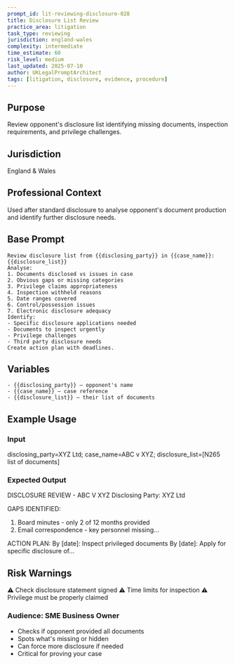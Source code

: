 ```yaml
---
prompt_id: lit-reviewing-disclosure-028
title: Disclosure List Review
practice_area: litigation
task_type: reviewing
jurisdiction: england-wales
complexity: intermediate
time_estimate: 60
risk_level: medium
last_updated: 2025-07-10
author: UKLegalPromptArchitect
tags: [litigation, disclosure, evidence, procedure]
---
```


## Purpose
Review opponent's disclosure list identifying missing documents, inspection requirements, and privilege challenges.

## Jurisdiction
England & Wales

## Professional Context
Used after standard disclosure to analyse opponent's document production and identify further disclosure needs.

## Base Prompt
```text
Review disclosure list from {{disclosing_party}} in {{case_name}}:
{{disclosure_list}}
Analyse:
1. Documents disclosed vs issues in case
2. Obvious gaps or missing categories
3. Privilege claims appropriateness
4. Inspection withheld reasons
5. Date ranges covered
6. Control/possession issues
7. Electronic disclosure adequacy
Identify:
- Specific disclosure applications needed
- Documents to inspect urgently
- Privilege challenges
- Third party disclosure needs
Create action plan with deadlines.
```

## Variables
```text
- {{disclosing_party}} – opponent's name
- {{case_name}} – case reference
- {{disclosure_list}} – their list of documents
```

## Example Usage
### Input
disclosing_party=XYZ Ltd; case_name=ABC v XYZ; disclosure_list=[N265 list of documents]

### Expected Output
DISCLOSURE REVIEW - ABC V XYZ
Disclosing Party: XYZ Ltd

GAPS IDENTIFIED:
1. Board minutes - only 2 of 12 months provided
2. Email correspondence - key personnel missing...

ACTION PLAN:
By [date]: Inspect privileged documents
By [date]: Apply for specific disclosure of...

## Risk Warnings
⚠️ Check disclosure statement signed
⚠️ Time limits for inspection
⚠️ Privilege must be properly claimed

### Audience: SME Business Owner
- Checks if opponent provided all documents
- Spots what's missing or hidden
- Can force more disclosure if needed
- Critical for proving your case

